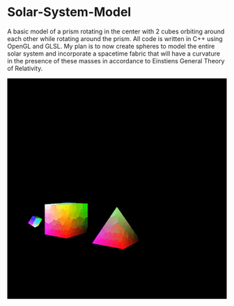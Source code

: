 # Solar-System-Model
A basic model of a prism rotating in the center with 2 cubes orbiting around each other while rotating around the prism. All code is written in C++ using OpenGL and GLSL. My plan is to now create spheres to model the entire solar system and incorporate a spacetime fabric that will have a curvature in the presence of these masses in accordance to Einstiens General Theory of Relativity.

![](SolarSystem.gif)
